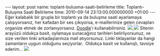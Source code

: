 --- layout: post name: toplant-bulusma-saati-belirleme title: Toplantı-Buluşma Saati Belirleme time: 2010-09-14 23:13:00.000000000 +01:00 ---
Eğer kalabalık bir grupla bir toplantı ya da buluşma saati ayarlamaya çalışıyorsanız, her kafadan bir ses çıkıyorsa, e-maillerinize gelen cevapları organize etmek de zorlanıyorsanız. [Doodle](http://doodle.com/?locale=tr)'ı kullanabilirsiniz.
[![](http://www.biostat.jhsph.edu/courses/bio624/misc/iconDate.png)
![](http://www.doodle.com/graphics/doodleR.png)](http://doodle.com/?locale=tr)
Sitenin arayüzü oldukça basit, oylamaya sunacağınız tarihleri belirliyorsunuz, ve size verilen linki arkadaşlarınıza mail atıyorsunuz. Linki tıklayanlar da hangi zamanların uygun olduğunu seçiyorlar. 
Oldukça basit ve kullanışlı, tavsiye ederim...
[![](http://1.bp.blogspot.com/_VbDsH1Mbydo/TI_zgXQuT8I/AAAAAAAAAoM/bCPYJpbDIRU/s400/doodle.png)](http://doodle.com/?locale=tr)

